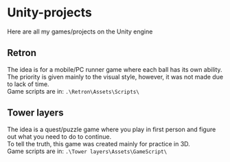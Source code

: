 # Unity-projects
Here are all my games/projects on the Unity engine
## Retron
The idea is for a mobile/PC runner game where each ball has its own ability.
The priority is given mainly to the visual style, however, it was not made due to lack of time.    
Game scripts are in: `.\Retron\Assets\Scripts\`
## Tower layers 
The idea is a quest/puzzle game where you play in first person and figure out what you need to do to continue.  
To tell the truth, this game was created mainly for practice in 3D.   
Game scripts are in: `.\Tower layers\Assets\GameScript\`
